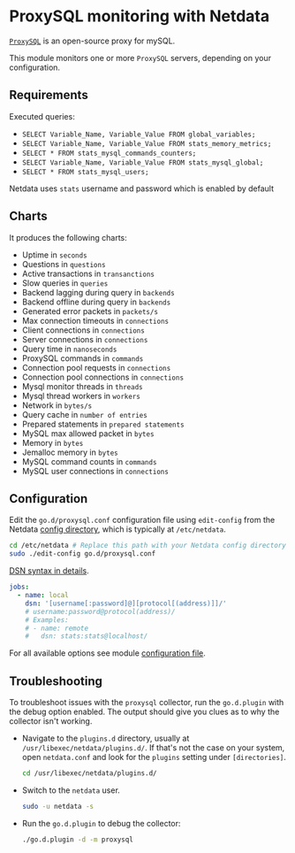 <!--
title: "ProxySQL monitoring with Netdata"
description: "Monitor connections, slow queries, lagging, backends status and more with zero configuration and per-second metric granularity."
custom_edit_url: https://github.com/netdata/go.d.plugin/edit/master/modules/proxysql/README.md
sidebar_label: "ProxySQL"
-->

# ProxySQL monitoring with Netdata

[`ProxySQL`](https://www.proxysql.com/) is an open-source proxy for mySQL.

This module monitors one or more `ProxySQL` servers, depending on your configuration.

## Requirements

Executed queries:

- `SELECT Variable_Name, Variable_Value FROM global_variables;`
- `SELECT Variable_Name, Variable_Value FROM stats_memory_metrics;`
- `SELECT * FROM stats_mysql_commands_counters;`
- `SELECT Variable_Name, Variable_Value FROM stats_mysql_global;`
- `SELECT * FROM stats_mysql_users;`


Netdata uses `stats` username and password which is enabled by default

## Charts

It produces the following charts:

- Uptime in `seconds`
- Questions in `questions`
- Active transactions in `transanctions`
- Slow queries in `queries`
- Backend lagging during query in `backends`
- Backend offline during query in `backends`
- Generated error packets in `packets/s`
- Max connection timeouts in `connections`
- Client connections in `connections`
- Server connections in `connections`
- Query time in `nanoseconds`
- ProxySQL commands in `commands`
- Connection  pool requests in `connections`
- Connection  pool connections in `connections`
- Mysql monitor threads in `threads`
- Mysql thread workers in `workers`
- Network in `bytes/s`
- Query cache in `number of entries`
- Prepared statements in `prepared statements`
- MySQL max allowed packet in `bytes`
- Memory in `bytes`
- Jemalloc memory in `bytes`
- MySQL command counts in `commands`
- MySQL user connections in `connections` 


## Configuration

Edit the `go.d/proxysql.conf` configuration file using `edit-config` from the
Netdata [config directory](https://learn.netdata.cloud/docs/configure/nodes), which is typically at `/etc/netdata`.

```bash
cd /etc/netdata # Replace this path with your Netdata config directory
sudo ./edit-config go.d/proxysql.conf
```

[DSN syntax in details](https://github.com/go-sql-driver/mysql#dsn-data-source-name).

```yaml
jobs:
  - name: local
    dsn: '[username[:password]@][protocol[(address)]]/'
    # username:password@protocol(address)/
    # Examples:
    # - name: remote
    #   dsn: stats:stats@localhost/
```

For all available options see
module [configuration file](https://github.com/netdata/go.d.plugin/blob/master/config/go.d/proxysql.conf).

## Troubleshooting

To troubleshoot issues with the `proxysql` collector, run the `go.d.plugin` with the debug option enabled. The output
should give you clues as to why the collector isn't working.

- Navigate to the `plugins.d` directory, usually at `/usr/libexec/netdata/plugins.d/`. If that's not the case on
  your system, open `netdata.conf` and look for the `plugins` setting under `[directories]`.

  ```bash
  cd /usr/libexec/netdata/plugins.d/
  ```

- Switch to the `netdata` user.

  ```bash
  sudo -u netdata -s
  ```

- Run the `go.d.plugin` to debug the collector:

  ```bash
  ./go.d.plugin -d -m proxysql
  ```

